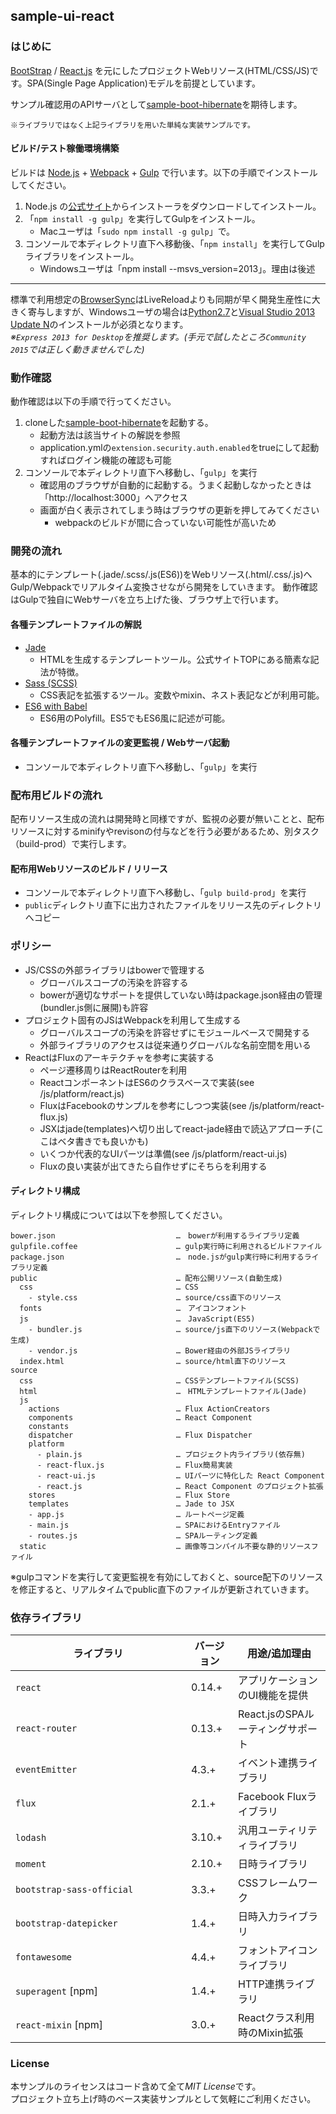 sample-ui-react
---

### はじめに

[BootStrap](http://getbootstrap.com/) / [React.js](https://facebook.github.io/react/) を元にしたプロジェクトWebリソース(HTML/CSS/JS)です。SPA(Single Page Application)モデルを前提としています。  

サンプル確認用のAPIサーバとして[sample-boot-hibernate](https://github.com/jkazama/sample-boot-hibernate)を期待します。

`※ライブラリではなく上記ライブラリを用いた単純な実装サンプルです。`

#### ビルド/テスト稼働環境構築

ビルドは [Node.js](http://nodejs.jp/) + [Webpack](https://webpack.github.io/) + [Gulp](http://gulpjs.com/) で行います。以下の手順でインストールしてください。

1. Node.js の[公式サイト](http://nodejs.jp/)からインストーラをダウンロードしてインストール。
1. 「`npm install -g gulp`」を実行してGulpをインストール。
    - Macユーザは「`sudo npm install -g gulp`」で。
1. コンソールで本ディレクトリ直下へ移動後、「`npm install`」を実行してGulpライブラリをインストール。
    - Windowsユーザは「npm install --msvs_version=2013」。理由は後述

---

標準で利用想定の[BrowserSync](http://www.browsersync.io/)はLiveReloadよりも同期が早く開発生産性に大きく寄与しますが、Windowsユーザの場合は[Python2.7](https://www.python.org/)と[Visual Studio 2013 Update N](https://www.visualstudio.com/downloads/download-visual-studio-vs)のインストールが必須となります。  
*※`Express 2013 for Desktop`を推奨します。(手元で試したところ`Community 2015`では正しく動きませんでした)*

### 動作確認

動作確認は以下の手順で行ってください。

1. cloneした[sample-boot-hibernate](https://github.com/jkazama/sample-boot-hibernate)を起動する。
    - 起動方法は該当サイトの解説を参照
    - application.ymlの`extension.security.auth.enabled`をtrueにして起動すればログイン機能の確認も可能
1. コンソールで本ディレクトリ直下へ移動し、「`gulp`」を実行
    - 確認用のブラウザが自動的に起動する。うまく起動しなかったときは「http://localhost:3000」へアクセス
    - 画面が白く表示されてしまう時はブラウザの更新を押してみてください
        - webpackのビルドが間に合っていない可能性が高いため

### 開発の流れ

基本的にテンプレート(.jade/.scss/.js(ES6))をWebリソース(.html/.css/.js)へGulp/Webpackでリアルタイム変換させながら開発をしていきます。
動作確認はGulpで独自にWebサーバを立ち上げた後、ブラウザ上で行います。  

#### 各種テンプレートファイルの解説

- [Jade](http://jade-lang.com/)
    - HTMLを生成するテンプレートツール。公式サイトTOPにある簡素な記法が特徴。
- [Sass (SCSS)](http://sass-lang.com/)
    - CSS表記を拡張するツール。変数やmixin、ネスト表記などが利用可能。
- [ES6 with Babel](https://babeljs.io/)
    - ES6用のPolyfill。ES5でもES6風に記述が可能。

#### 各種テンプレートファイルの変更監視 / Webサーバ起動

+ コンソールで本ディレクトリ直下へ移動し、「`gulp`」を実行

### 配布用ビルドの流れ

配布リソース生成の流れは開発時と同様ですが、監視の必要が無いことと、配布リソースに対するminifyやrevisonの付与などを行う必要があるため、別タスク（build-prod）で実行します。

#### 配布用Webリソースのビルド / リリース

+ コンソールで本ディレクトリ直下へ移動し、「`gulp build-prod`」を実行
+ `public`ディレクトリ直下に出力されたファイルをリリース先のディレクトリへコピー

### ポリシー

- JS/CSSの外部ライブラリはbowerで管理する
    - グローバルスコープの汚染を許容する
    - bowerが適切なサポートを提供していない時はpackage.json経由の管理(bundler.js側に展開)も許容
- プロジェクト固有のJSはWebpackを利用して生成する
    - グローバルスコープの汚染を許容せずにモジュールベースで開発する
    - 外部ライブラリのアクセスは従来通りグローバルな名前空間を用いる
- ReactはFluxのアーキテクチャを参考に実装する
    - ページ遷移周りはReactRouterを利用
    - ReactコンポーネントはES6のクラスベースで実装(see /js/platform/react.js)
    - FluxはFacebookのサンプルを参考にしつつ実装(see /js/platform/react-flux.js)
    - JSXはjade(templates)へ切り出してreact-jade経由で読込アプローチ(ここはベタ書きでも良いかも)
    - いくつか代表的なUIパーツは準備(see /js/platform/react-ui.js)
    - Fluxの良い実装が出てきたら自作せずにそちらを利用する

#### ディレクトリ構成

ディレクトリ構成については以下を参照してください。

```
bower.json                           …　bowerが利用するライブラリ定義
gulpfile.coffee                      … gulp実行時に利用されるビルドファイル
package.json                         …　node.jsがgulp実行時に利用するライブラリ定義
public                               … 配布公開リソース(自動生成)
  css                                … CSS
    - style.css                      … source/css直下のリソース
  fonts                              …　アイコンフォント
  js                                 …　JavaScript(ES5)
    - bundler.js                     … source/js直下のリソース(Webpackで生成)
    - vendor.js                      … Bower経由の外部JSライブラリ
  index.html                         … source/html直下のリソース
source
  css                                … CSSテンプレートファイル(SCSS)
  html                               …　HTMLテンプレートファイル(Jade)
  js
    actions                          … Flux ActionCreators
    components                       … React Component
    constants
    dispatcher                       … Flux Dispatcher
    platform
      - plain.js                     … プロジェクト内ライブラリ(依存無)
      - react-flux.js                … Flux簡易実装
      - react-ui.js                  … UIパーツに特化した React Component
      - react.js                     … React Component のプロジェクト拡張
    stores                           … Flux Store
    templates                        … Jade to JSX
    - app.js                         … ルートページ定義
    - main.js                        … SPAにおけるEntryファイル
    - routes.js                      … SPAルーティング定義
  static                             … 画像等コンパイル不要な静的リソースファイル
```

※gulpコマンドを実行して変更監視を有効にしておくと、source配下のリソースを修正すると、リアルタイムでpublic直下のファイルが更新されていきます。

### 依存ライブラリ

| ライブラリ               | バージョン | 用途/追加理由 |
| ----------------------- | -------- | ------------- |
| `react`　　　　　　　　　　　　　　  | 0.14.+    | アプリケーションのUI機能を提供 |
| `react-router`           | 0.13.+    | React.jsのSPAルーティングサポート |
| `eventEmitter`           | 4.3.+     | イベント連携ライブラリ |
| `flux`                   | 2.1.+     | Facebook Fluxライブラリ |
| `lodash` 　　　　　　　　　　　　  | 3.10.+    | 汎用ユーティリティライブラリ |
| `moment` 　　　　　　　　　　　　  | 2.10.+    | 日時ライブラリ |
| `bootstrap-sass-official` | 3.3.+    | CSSフレームワーク |
| `bootstrap-datepicker`    | 1.4.+    | 日時入力ライブラリ |
| `fontawesome`             | 4.4.+    | フォントアイコンライブラリ |
| `superagent` [npm]        | 1.4.+    | HTTP連携ライブラリ |
| `react-mixin` [npm]       | 3.0.+    | Reactクラス利用時のMixin拡張 |

### License

本サンプルのライセンスはコード含めて全て*MIT License*です。  
プロジェクト立ち上げ時のベース実装サンプルとして気軽にご利用ください。
